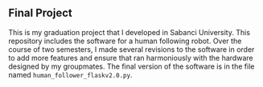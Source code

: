 ## Final Project
This is my graduation project that I developed in Sabanci University. This repository includes the software for a human following robot. Over the course of two semesters, I made several revisions to the software in order to add more features and ensure that ran harmoniously with the hardware designed by my groupmates. The final version of the software is in the file named `human_follower_flaskv2.0.py`.
